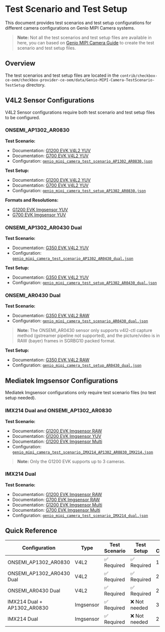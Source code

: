 # Test Scenario and Test Setup

This document provides test scenarios and test setup configurations for different camera configurations on Genio MIPI Camera systems.

> **Note:** Not all the test scenarios and test setup files are available in here, you can based on [Genio MIPI Camera Guide](https://mediatek.gitlab.io/aiot/doc/aiot-dev-guide/master/sw/yocto/app-dev/camera/camera-common.html) to create the test scenario and test setup files.

## Overview

The test scenarios and test setup files are located in the `contrib/checkbox-ce-oem/checkbox-provider-ce-oem/data/Genio-MIPI-Camera-TestScenario-TestSetup` directory.

## V4L2 Sensor Configurations

V4L2 Sensor configurations require both test scenario and test setup files to be configured.

### ONSEMI_AP1302_AR0830

**Test Scenario:**

- Documentation: [G1200 EVK V4L2 YUV](https://mediatek.gitlab.io/aiot/doc/aiot-dev-guide/master/sw/yocto/app-dev/camera/camera-g1200-evk-v4l2-yuv.html)
- Documentation: [G700 EVK V4L2 YUV](https://mediatek.gitlab.io/aiot/doc/aiot-dev-guide/master/sw/yocto/app-dev/camera/camera-g700-evk-v4l2-yuv.html)
- Configuration: [`genio_mipi_camera_test_scenario_AP1302_AR0830.json`](genio_mipi_camera_test_scenario_AP1302_AR0830.json)

**Test Setup:**

- Documentation: [G1200 EVK V4L2 YUV](https://mediatek.gitlab.io/aiot/doc/aiot-dev-guide/master/sw/yocto/app-dev/camera/camera-g1200-evk-v4l2-yuv.html)
- Documentation: [G700 EVK V4L2 YUV](https://mediatek.gitlab.io/aiot/doc/aiot-dev-guide/master/sw/yocto/app-dev/camera/camera-g700-evk-v4l2-yuv.html)
- Configuration: [`genio_mipi_camera_test_setup_AP1302_AR0830.json`](genio_mipi_camera_test_setup_AP1302_AR0830.json)

**Formats and Resolutions:**

- [G1200 EVK Imgsensor YUV](https://mediatek.gitlab.io/aiot/doc/aiot-dev-guide/master/sw/yocto/app-dev/camera/camera-g1200-evk-imgsensor-yuv.html)
- [G700 EVK Imgsensor YUV](https://mediatek.gitlab.io/aiot/doc/aiot-dev-guide/master/sw/yocto/app-dev/camera/camera-g700-evk-imgsensor-yuv.html)

### ONSEMI_AP1302_AR0430 Dual

**Test Scenario:**

- Documentation: [G350 EVK V4L2 YUV](https://mediatek.gitlab.io/aiot/doc/aiot-dev-guide/master/sw/yocto/app-dev/camera/camera-g350-evk-v4l2-yuv.html)
- Configuration: [`genio_mipi_camera_test_scenario_AP1302_AR0430_dual.json`](genio_mipi_camera_test_scenario_AP1302_AR0430_dual.json)

**Test Setup:**

- Documentation: [G350 EVK V4L2 YUV](https://mediatek.gitlab.io/aiot/doc/aiot-dev-guide/master/sw/yocto/app-dev/camera/camera-g350-evk-v4l2-yuv.html)
- Configuration: [`genio_mipi_camera_test_setup_AP1302_AR0430_dual.json`](genio_mipi_camera_test_setup_AP1302_AR0430_dual.json)

### ONSEMI_AR0430 Dual

**Test Scenario:**

- Documentation: [G350 EVK V4L2 RAW](https://mediatek.gitlab.io/aiot/doc/aiot-dev-guide/master/sw/yocto/app-dev/camera/camera-g350-evk-v4l2-raw.html)
- Configuration: [`genio_mipi_camera_test_scenario_AR0430_dual.json`](genio_mipi_camera_test_scenario_AR0430_dual.json)

> **Note:** The ONSEMI_AR0430 sensor only supports v4l2-ctl capture method (gstreamer pipeline not supported), and the picture/video is in RAW (bayer) frames in SGRBG10 packed format.

**Test Setup:**

- Documentation: [G350 EVK V4L2 RAW](https://mediatek.gitlab.io/aiot/doc/aiot-dev-guide/master/sw/yocto/app-dev/camera/camera-g350-evk-v4l2-raw.html)
- Configuration: [`genio_mipi_camera_test_setup_AR0430_dual.json`](genio_mipi_camera_test_setup_AR0430_dual.json)

## Mediatek Imgsensor Configurations

Mediatek Imgsensor configurations only require test scenario files (no test setup needed).

### IMX214 Dual and ONSEMI_AP1302_AR0830

**Test Scenario:**

- Documentation: [G1200 EVK Imgsensor RAW](https://mediatek.gitlab.io/aiot/doc/aiot-dev-guide/master/sw/yocto/app-dev/camera/camera-g1200-evk-imgsensor-raw.html)
- Documentation: [G1200 EVK Imgsensor YUV](https://mediatek.gitlab.io/aiot/doc/aiot-dev-guide/master/sw/yocto/app-dev/camera/camera-g1200-evk-imgsensor-yuv.html)
- Documentation: [G1200 EVK Imgsensor Multi](https://mediatek.gitlab.io/aiot/doc/aiot-dev-guide/master/sw/yocto/app-dev/camera/camera-g1200-evk-imgsensor-multi.html)
- Configuration: [`genio_mipi_camera_test_scenario_IMX214_AP1302_AR0830_IMX214.json`](genio_mipi_camera_test_scenario_IMX214_AP1302_AR0830_IMX214.json)

> **Note:** Only the G1200 EVK supports up to 3 cameras.

### IMX214 Dual

**Test Scenario:**

- Documentation: [G1200 EVK Imgsensor RAW](https://mediatek.gitlab.io/aiot/doc/aiot-dev-guide/master/sw/yocto/app-dev/camera/camera-g1200-evk-imgsensor-raw.html)
- Documentation: [G700 EVK Imgsensor RAW](https://mediatek.gitlab.io/aiot/doc/aiot-dev-guide/master/sw/yocto/app-dev/camera/camera-g700-evk-imgsensor-raw.html)
- Documentation: [G1200 EVK Imgsensor Multi](https://mediatek.gitlab.io/aiot/doc/aiot-dev-guide/master/sw/yocto/app-dev/camera/camera-g1200-evk-imgsensor-multi.html)
- Documentation: [G700 EVK Imgsensor Multi](https://mediatek.gitlab.io/aiot/doc/aiot-dev-guide/master/sw/yocto/app-dev/camera/camera-g700-evk-imgsensor-multi.html)
- Configuration: [`genio_mipi_camera_test_scenario_IMX214_dual.json`](genio_mipi_camera_test_scenario_IMX214_dual.json)

## Quick Reference

| Configuration | Type | Test Scenario | Test Setup | Max Cameras |
|---------------|------|---------------|------------|-------------|
| ONSEMI_AP1302_AR0830 | V4L2 | ✅ Required | ✅ Required | 1 |
| ONSEMI_AP1302_AR0430 Dual | V4L2 | ✅ Required | ✅ Required | 2 |
| ONSEMI_AR0430 Dual | V4L2 | ✅ Required | ✅ Required | 2 |
| IMX214 Dual + AP1302_AR0830 | Imgsensor | ✅ Required | ❌ Not needed | 3 |
| IMX214 Dual | Imgsensor | ✅ Required | ❌ Not needed | 2 |
